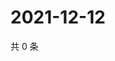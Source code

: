 # 2021-12-12

共 0 条

<!-- BEGIN WEIBO -->
<!-- 最后更新时间 Sun Dec 12 2021 23:14:12 GMT+0800 (China Standard Time) -->

<!-- END WEIBO -->
